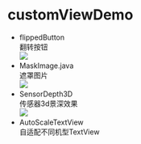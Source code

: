 # customViewDemo

* flippedButton<br>
翻转按钮<br>
![](https://github.com/codeqian/customViewDemo/blob/master/screenShoot/flip.gif)
* MaskImage.java<br>
遮罩图片<br>
![](https://github.com/codeqian/customViewDemo/blob/master/screenShoot/mask.png)
* SensorDepth3D<br>
传感器3d景深效果<br>
![](https://github.com/codeqian/customViewDemo/raw/master/screenShoot/3d.gif)
* AutoScaleTextView<br>
自适配不同机型TextView
